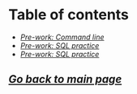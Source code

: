 # Table of contents

- [*Pre-work: Command line*](../401/401prework-command-line.md)
- [*Pre-work: SQL practice*](../401/401prework-sql-practice.md)
- [*Pre-work: SQL practice*](../401/401class-01.md)

## [*Go back to main page*](../README.md)
